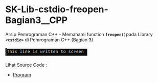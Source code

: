 # SK-Lib-cstdio-freopen-Bagian3__CPP
Arsip Pemrograman C++ - Memahami function <code><b>freopen()</b></code>pada Library <code><b>&lt;cstdio></b></code> di Pemrograman C++ (Bagian 3)<br><br>
<img src="https://github.com/RizkyKhapidsyah/SK-Lib-cstdio-freopen-Bagian3__CPP/blob/master/SK-Lib-cstdio-freopen-Bagian3__CPP/result/001.PNG"><br><br>
Lihat Source Code : <br>
- <a href="https://github.com/RizkyKhapidsyah/SK-Lib-cstdio-freopen-Bagian3__CPP/blob/master/SK-Lib-cstdio-freopen-Bagian3__CPP/Source.cpp">Program</a>
